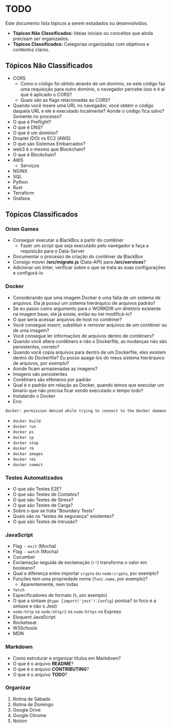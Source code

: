 # TODO

Este documento lista tópicos a serem estudados ou desenvolvidos.

- **Tópicos Não Classificados:** Ideias iniciais ou conceitos que ainda precisam ser organizados.
- **Tópicos Classificados:** Categorias organizadas com objetivos e contextos claros.

## Tópicos Não Classificados

- CORS
    + Como o código foi obtido através de um domínio, se este código faz uma requisição para outro domínio, o navegador percebe isso e é ai que é aplicado o CORS?
    + Quais são as flags relacionadas ao CORS?
- Quando você insere uma URL no navegador, você obtém o código daquela URL e ele é executado localmente? Aonde o código fica salvo? Somente no processo?
- O que é Preflight?
- O que é DNS?
- O que é um domínio?
- Droplet (DO) vs EC2 (AWS)
- O que são Sistemas Embarcados?
- web3 é o mesmo que Blockchain?
- O que é Blockchain?
- AWS
    + Serviços
- NGINX
- SQL
- Python
- Rust
- Terraform
- Grafana

## Tópicos Classificados

### Orion Games

- Conseguir executar a BlackBox a partir do contêiner
    + Fazer um script que seja executado pelo navegador e faça a requisição para o Data-Server
- Documentar o processo de criação do contêiner da BlackBox
- Consigo mover **/src/migrate.js** (Data-API) para **/src/services**?
- Adicionar um linter, verificar sobre o que se trata as suas configurações e configurá-lo

### Docker

- Considerando que uma imagem Docker é uma fatia de um sistema de arquivos. Ela já possui um sistema hierárquico de arquivos padrão?
- Se eu passo como argumento para o WORKDIR um diretório existente na imagem base; ele já existe, então eu irei modificá-lo?
- O que seria acessar arquivos de host no contêiner?
- Você consegue inserir, substituir e remover arquivos de um contêiner ou de uma imagem?
- Você consegue ler informações de arquivos dentro de contêiners?
- Quando você altera contêiners e não o Dockerfile, as mudanças não são persistentes, correto?
- Quando você copia arquivos para dentro de um Dockerfile, eles existem dentro do Dockerfile? Eu posso apagá-los do meus sistema hierárquico de arquivos, por exemplo?
- Aonde ficam armazenadas as imagens?
- Imagens são persistentes
- Contêiners são efêmeros por padrão
- Qual é o padrão em relação ao Docker, quando temos que executar um binário que não precisa ficar sendo executado o tempo todo?
- Instalando o Docker
- Erro

```Bash
docker: permission denied while trying to connect to the Docker daemon socket at unix:///var/run/docker.sock: Head "http://%2Fvar%2Frun%2Fdocker.sock/_ping": dial unix /var/run/docker.sock: connect: permission denied.
```

- `docker build`
- `docker run`
- `docker ps`
- `docker cp`
- `docker stop`
- `docker rm`
- `docker images`
- `docker rmi`
- `docker commit`

### Testes Automatizados

- O que são Testes E2E?
- O que são Testes de Contatos?
- O que são Testes de Stress?
- O que são Testes de Carga?
- Sobre o que se trata "Boundary Tests"
- Quais são os "testes de segurança" existentes?
- O que são Testes de Intrusão?

### JavaScript

- Flag `--exit` (Mocha)
- Flag `--watch` (Mocha)
- Cucumber
- Exclamação seguida de exclamação (`!!`) transforma o valor em booleano?
- Qual a diferença entre importar `crypto` ou `node:crypto`, por exemplo?
- Funções tem uma propriedade nome (`func.name`, por exemplo)?
    + Aparentemente, nem todas
- `fetch`
- Especificadores de formato (`%`, por exemplo)
- O que a sintaxe `@type {import('jest').Config}` pontua? (o foco é a sintaxe e não o Jest)
- `node:http` vs `node:http/2` vs `node:https` vs Express
- Eloquent JavaScript
- Rocketseat
- W3Schools
- MDN

### Markdown

- Como estruturar e organizar títulos em Markdown?
- O que é o arquivo **README**?
- O que é o arquivo **CONTRIBUTING**?
- O que é o arquivo **TODO**?

### Organizar

1. Rotina de Sábado
2. Rotina de Domingo
3. Google Drive
4. Google Chrome
5. Notion